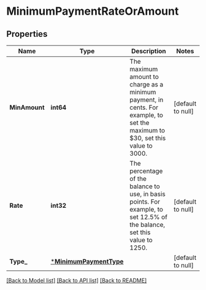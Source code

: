 # MinimumPaymentRateOrAmount

## Properties
Name | Type | Description | Notes
------------ | ------------- | ------------- | -------------
**MinAmount** | **int64** | The maximum amount to charge as a minimum payment, in cents. For example, to set the maximum to $30, set this value to 3000.  | [default to null]
**Rate** | **int32** | The percentage of the balance to use, in basis points. For example, to set 12.5% of the balance, set this value to 1250.  | [default to null]
**Type_** | [***MinimumPaymentType**](minimum_payment_type.md) |  | [default to null]

[[Back to Model list]](../README.md#documentation-for-models) [[Back to API list]](../README.md#documentation-for-api-endpoints) [[Back to README]](../README.md)

